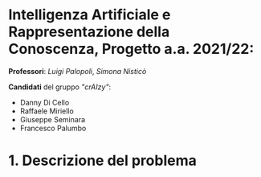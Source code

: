 # Intelligenza Artificiale e Rappresentazione della Conoscenza, Progetto a.a. 2021/22:

**Professori**: _Luigi Palopoli_, _Simona Nisticò_

**Candidati** del gruppo _"crAIzy"_:
* Danny Di Cello 
* Raffaele Miriello 
* Giuseppe Seminara 
* Francesco Palumbo 
#
# 1. Descrizione del problema
